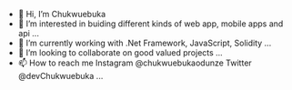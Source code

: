 - 👋 Hi, I’m Chukwuebuka
- 👀 I’m interested in buiding different kinds of web app, mobile apps and api ...
- 🌱 I’m currently working with .Net Framework, JavaScript, Solidity  ...
- 💞️ I’m looking to collaborate on good valued projects  ...
- 📫 How to reach  me Instagram @chukwuebukaodunze Twitter @devChukwuebuka  ...

<!---
henryOd/henryOd is a ✨ special ✨ repository because its `README.md` (this file) appears on your GitHub profile.
You can click the Preview link to take a look at your changes.
--->
